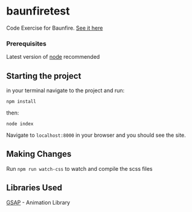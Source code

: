 # baunfiretest

Code Exercise for Baunfire.
[See it here](https://drew-haas.github.io/baunfiretest/public_html)

### Prerequisites

Latest version of [node](https://www.npmjs.com/get-npm) recommended

## Starting the project

in your terminal navigate to the project and run:

`npm install`

then:

`node index`

Navigate to `localhost:8000` in your browser and you should see the site.

## Making Changes

Run `npm run watch-css` to watch and compile the scss files

## Libraries Used

[GSAP](https://greensock.com/gsap) - Animation Library
